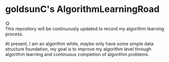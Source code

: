 # goldsunC's AlgorithmLearningRoad
:sun_with_face: <br />
This repository will be continuously updated to record my algorithm 
learning process.

At present, I am an algorithm white, 
maybe only have some simple data structure foundation, 
my goal is to improve my algorithm level through algorithm 
learning and continuous completion of algorithm problems.



